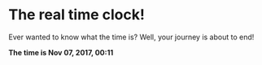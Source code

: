 # The real time clock!

Ever wanted to know what the time is? Well, your journey is about to end!

**The time is Nov 07, 2017, 00:11**